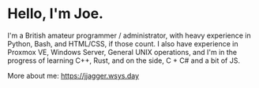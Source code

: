 
# Hello, I'm Joe.

I'm a British amateur programmer / administrator, with heavy experience in Python, Bash, and HTML/CSS, if those count.
I also have experience in Proxmox VE, Windows Server, General UNIX operations, and I'm in the progress of learning C++, Rust, and on the side, C + C# and a bit of JS. 

More about me: https://jjagger.wsys.day



